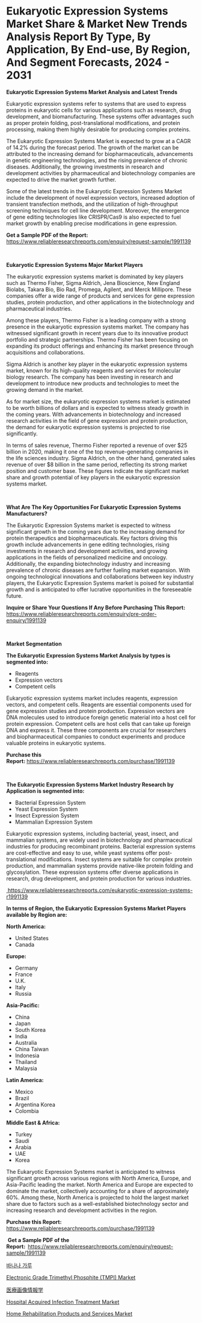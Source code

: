 <p><h1>Eukaryotic Expression Systems Market Share & Market New Trends Analysis Report By Type, By Application, By End-use, By Region, And Segment Forecasts, 2024 - 2031</h1></p><p><strong>Eukaryotic Expression Systems Market Analysis and Latest Trends</strong></p>
<p><p>Eukaryotic expression systems refer to systems that are used to express proteins in eukaryotic cells for various applications such as research, drug development, and biomanufacturing. These systems offer advantages such as proper protein folding, post-translational modifications, and protein processing, making them highly desirable for producing complex proteins.</p><p>The Eukaryotic Expression Systems Market is expected to grow at a CAGR of 14.2% during the forecast period. The growth of the market can be attributed to the increasing demand for biopharmaceuticals, advancements in genetic engineering technologies, and the rising prevalence of chronic diseases. Additionally, the growing investments in research and development activities by pharmaceutical and biotechnology companies are expected to drive the market growth further.</p><p>Some of the latest trends in the Eukaryotic Expression Systems Market include the development of novel expression vectors, increased adoption of transient transfection methods, and the utilization of high-throughput screening techniques for cell line development. Moreover, the emergence of gene editing technologies like CRISPR/Cas9 is also expected to fuel market growth by enabling precise modifications in gene expression.</p></p>
<p><strong>Get a Sample PDF of the Report:&nbsp;</strong> <a href="https://www.reliableresearchreports.com/enquiry/request-sample/1991139">https://www.reliableresearchreports.com/enquiry/request-sample/1991139</a></p>
<p>&nbsp;</p>
<p><strong>Eukaryotic Expression Systems Major Market Players</strong></p>
<p><p>The eukaryotic expression systems market is dominated by key players such as Thermo Fisher, Sigma Aldrich, Jena Bioscience, New England Biolabs, Takara Bio, Bio Rad, Promega, Agilent, and Merck Millipore. These companies offer a wide range of products and services for gene expression studies, protein production, and other applications in the biotechnology and pharmaceutical industries.</p><p>Among these players, Thermo Fisher is a leading company with a strong presence in the eukaryotic expression systems market. The company has witnessed significant growth in recent years due to its innovative product portfolio and strategic partnerships. Thermo Fisher has been focusing on expanding its product offerings and enhancing its market presence through acquisitions and collaborations.</p><p>Sigma Aldrich is another key player in the eukaryotic expression systems market, known for its high-quality reagents and services for molecular biology research. The company has been investing in research and development to introduce new products and technologies to meet the growing demand in the market.</p><p>As for market size, the eukaryotic expression systems market is estimated to be worth billions of dollars and is expected to witness steady growth in the coming years. With advancements in biotechnology and increased research activities in the field of gene expression and protein production, the demand for eukaryotic expression systems is projected to rise significantly.</p><p>In terms of sales revenue, Thermo Fisher reported a revenue of over $25 billion in 2020, making it one of the top revenue-generating companies in the life sciences industry. Sigma Aldrich, on the other hand, generated sales revenue of over $8 billion in the same period, reflecting its strong market position and customer base. These figures indicate the significant market share and growth potential of key players in the eukaryotic expression systems market.</p></p>
<p>&nbsp;</p>
<p><strong>What Are The Key Opportunities For Eukaryotic Expression Systems Manufacturers?</strong></p>
<p><p>The Eukaryotic Expression Systems market is expected to witness significant growth in the coming years due to the increasing demand for protein therapeutics and biopharmaceuticals. Key factors driving this growth include advancements in gene editing technologies, rising investments in research and development activities, and growing applications in the fields of personalized medicine and oncology. Additionally, the expanding biotechnology industry and increasing prevalence of chronic diseases are further fueling market expansion. With ongoing technological innovations and collaborations between key industry players, the Eukaryotic Expression Systems market is poised for substantial growth and is anticipated to offer lucrative opportunities in the foreseeable future.</p></p>
<p><strong>Inquire or Share Your Questions If Any Before Purchasing This Report:</strong> <a href="https://www.reliableresearchreports.com/enquiry/pre-order-enquiry/1991139">https://www.reliableresearchreports.com/enquiry/pre-order-enquiry/1991139</a></p>
<p>&nbsp;</p>
<p><strong>Market Segmentation</strong></p>
<p><strong>The Eukaryotic Expression Systems Market Analysis by types is segmented into:</strong></p>
<p><ul><li>Reagents</li><li>Expression vectors</li><li>Competent cells</li></ul></p>
<p><p>Eukaryotic expression systems market includes reagents, expression vectors, and competent cells. Reagents are essential components used for gene expression studies and protein production. Expression vectors are DNA molecules used to introduce foreign genetic material into a host cell for protein expression. Competent cells are host cells that can take up foreign DNA and express it. These three components are crucial for researchers and biopharmaceutical companies to conduct experiments and produce valuable proteins in eukaryotic systems.</p></p>
<p><strong>Purchase this Report:&nbsp;</strong><a href="https://www.reliableresearchreports.com/purchase/1991139">https://www.reliableresearchreports.com/purchase/1991139</a></p>
<p>&nbsp;</p>
<p><strong>The Eukaryotic Expression Systems Market Industry Research by Application is segmented into:</strong></p>
<p><ul><li>Bacterial Expression System</li><li>Yeast Expression System</li><li>Insect Expression System</li><li>Mammalian Expression System</li></ul></p>
<p><p>Eukaryotic expression systems, including bacterial, yeast, insect, and mammalian systems, are widely used in biotechnology and pharmaceutical industries for producing recombinant proteins. Bacterial expression systems are cost-effective and easy to use, while yeast systems offer post-translational modifications. Insect systems are suitable for complex protein production, and mammalian systems provide native-like protein folding and glycosylation. These expression systems offer diverse applications in research, drug development, and protein production for various industries.</p></p>
<p><a href="https://www.reliableresearchreports.com/eukaryotic-expression-systems-r1991139">&nbsp;https://www.reliableresearchreports.com/eukaryotic-expression-systems-r1991139</a></p>
<p><strong>In terms of Region, the Eukaryotic Expression Systems Market Players available by Region are:</strong></p>
<p>
    <p> <strong> North America: </strong>
        <ul>
            <li>United States</li>
            <li>Canada</li>
        </ul>
        </p> 
    <p> <strong> Europe: </strong>
        <ul>
            <li>Germany</li>
            <li>France</li>
            <li>U.K.</li>
            <li>Italy</li>
            <li>Russia</li>
        </ul>
        </p> 
    <p> <strong> Asia-Pacific: </strong>
        <ul>
            <li>China</li>
            <li>Japan</li>
            <li>South Korea</li>
            <li>India</li>
            <li>Australia</li>
            <li>China Taiwan</li>
            <li>Indonesia</li>
            <li>Thailand</li>
            <li>Malaysia</li>
        </ul>
        </p> 
    <p> <strong> Latin America: </strong>
        <ul>
            <li>Mexico</li>
            <li>Brazil</li>
            <li>Argentina Korea</li>
            <li>Colombia</li>
        </ul>
        </p> 
    <p> <strong> Middle East & Africa: </strong>
        <ul>
            <li>Turkey</li>
            <li>Saudi</li>
            <li>Arabia</li>
            <li>UAE</li>
            <li>Korea</li>
        </ul>
    </p>
    </p>
<p><p>The Eukaryotic Expression Systems market is anticipated to witness significant growth across various regions with North America, Europe, and Asia-Pacific leading the market. North America and Europe are expected to dominate the market, collectively accounting for a share of approximately 60%. Among these, North America is projected to hold the largest market share due to factors such as a well-established biotechnology sector and increasing research and development activities in the region.</p></p>
<p><strong>Purchase this Report: </strong><a href="https://www.reliableresearchreports.com/purchase/1991139">https://www.reliableresearchreports.com/purchase/1991139</a></p>
<p>&nbsp;<strong>Get a Sample PDF of the Report:&nbsp;&nbsp;</strong><a href="https://www.reliableresearchreports.com/enquiry/request-sample/1991139">https://www.reliableresearchreports.com/enquiry/request-sample/1991139</a></p>
<p><strong></strong></p>
<p><p><a href="https://github.com/vseigx30c9a1j/Market-Research-Report-List-2/blob/main/489970449109.md">바나나 가루</a></p><p><a href="https://issuu.com/reportprime-2/docs/electronic-grade-trimethyl-phosphite-tmpi-market-s">Electronic Grade Trimethyl Phosphite (TMPI) Market</a></p><p><a href="https://github.com/FrancoWeber2023/Market-Research-Report-List-1/blob/main/696806346540.md">医療画像情報学</a></p><p><a href="https://github.com/RyleeBauch2023/Market-Research-Report-List-1/blob/main/hospital-acquired-infection-treatment-market.md">Hospital Acquired Infection Treatment Market</a></p><p><a href="https://github.com/Sarissaschmalingtr6fz2739/Market-Research-Report-List-2/blob/main/home-rehabilitation-products-and-services-market.md">Home Rehabilitation Products and Services Market</a></p></p>